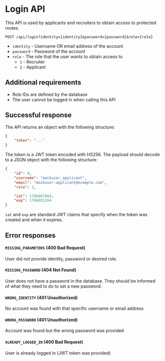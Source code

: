 # Login API

This API is used by applicants and recruiters to obtain access to protected routes.

`POST /api/login?identity={identity}&password={password}&role={role}`

* `identity` - Username OR email address of the account
* `password` - Password of the account
* `role` - The role that the user wants to obtain access to
  * `1` - Recruiter
  * `2` - Applicant

## Additional requirements

* Role IDs are defined by the database
* The user cannot be logged in when calling this API

## Successful response

The API returns an object with the following structure:

```json
{
    "token": "..."
}
```

The token is a JWT token encoded with HS256. The payload should decode to a JSON object with the following structure:

```json
{
    "id": 0,
    "username": "mockuser_applicant",
    "email": "mockuser-applicant@example.com",
    "role": 2,

    "iat": 1706887684,
    "exp": 1706891284
}
```

`iat` and `exp` are standard JWT claims that specify when the token was created and when it expires.

## Error responses

#### `MISSING_PARAMETERS` (400 Bad Request)

User did not provide identity, password or desired role.

#### `MISSING_PASSWORD` (404 Not Found)

User does not have a password in the database.
They should be informed of what they need to do to set a new password.

#### `WRONG_IDENTITY` (401 Unauthorized)

No account was found with that specific username or email address

#### `WRONG_PASSWORD` (401 Unauthorized)

Account was found but the wrong password was provided

#### `ALREADY_LOGGED_IN` (400 Bad Request)

User is already logged in (JWT token was provided)
